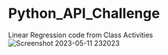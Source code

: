# Python_API_Challenge

Linear Regression code from Class Activities
![Screenshot 2023-05-11 232023](https://github.com/Ciprianalujan/Python_API_Challenge/assets/128398483/8d3c159d-6df6-4665-afd5-b06e45342b24)
